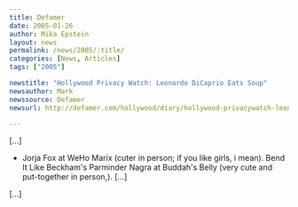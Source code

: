 ```yaml
---
title: Defamer
date: 2005-01-26
author: Mika Epstein
layout: news
permalink: /news/2005/:title/
categories: [News, Articles]
tags: ["2005"]

newstitle: "Hollywood Privacy Watch: Leonardo DiCaprio Eats Soup"
newsauthor: Mark  
newssource: Defamer  
newsurl: http://defamer.com/hollywood/diary/hollywood-privacywatch-leonardo-dicaprio-eats-soup-31235.php  

---
```

[...]

* Jorja Fox at WeHo Marix (cuter in person; if you like girls, i mean). Bend It Like Beckham's Parminder Nagra at Buddah's Belly (very cute and put-together in person,). [...]

[...]  
